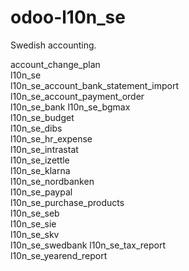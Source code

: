# odoo-l10n_se
Swedish accounting.


account_change_plan 	
	l10n_se 	
	l10n_se_account_bank_statement_import 	
	l10n_se_account_payment_order 	
	l10n_se_bank 
	l10n_se_bgmax 	
	l10n_se_budget 	
	l10n_se_dibs 	
	l10n_se_hr_expense 	
	l10n_se_intrastat 	
	l10n_se_izettle 	
	l10n_se_klarna 	
	l10n_se_nordbanken 	
	l10n_se_paypal 	
	l10n_se_purchase_products 	
	l10n_se_seb 	
	l10n_se_sie 	
	l10n_se_skv 	
	l10n_se_swedbank 
	l10n_se_tax_report 	
	l10n_se_yearend_report
